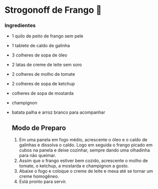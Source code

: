 # Strogonoff de Frango :chicken:

###    Ingredientes

- 1 quilo de peito de frango sem pele 

- 1 tablete de caldo de galinha

- 3 colheres de sopa de óleo

- 2 latas de creme de leite sem soro

- 2 colheres de molho de tomate 

- 2 colheres de sopa de ketchup 

- colheres de sopa de mostarda

- champignon

- batata palha e arroz branco para acompanhar

  

  ## Modo de Preparo

  1. Em uma panela em fogo médio, acrescente o óleo e o caldo de galinhas e dissolva o caldo. Logo em seguida o frango picado em cubos na panela e deixe cozinhar, sempre dando uma olhadinha para não queimar. 
  2.  Assim que o frango estiver bem cozido, acrescente o molho de tomate, o ketchup, a mostarda e champignon a gosto.
  3. Abaixe o fogo e coloque o creme de leite e mexa até se tornar um creme homogêneo.
  4. Está pronto para servir.

  

  

  

  

  

  

  

